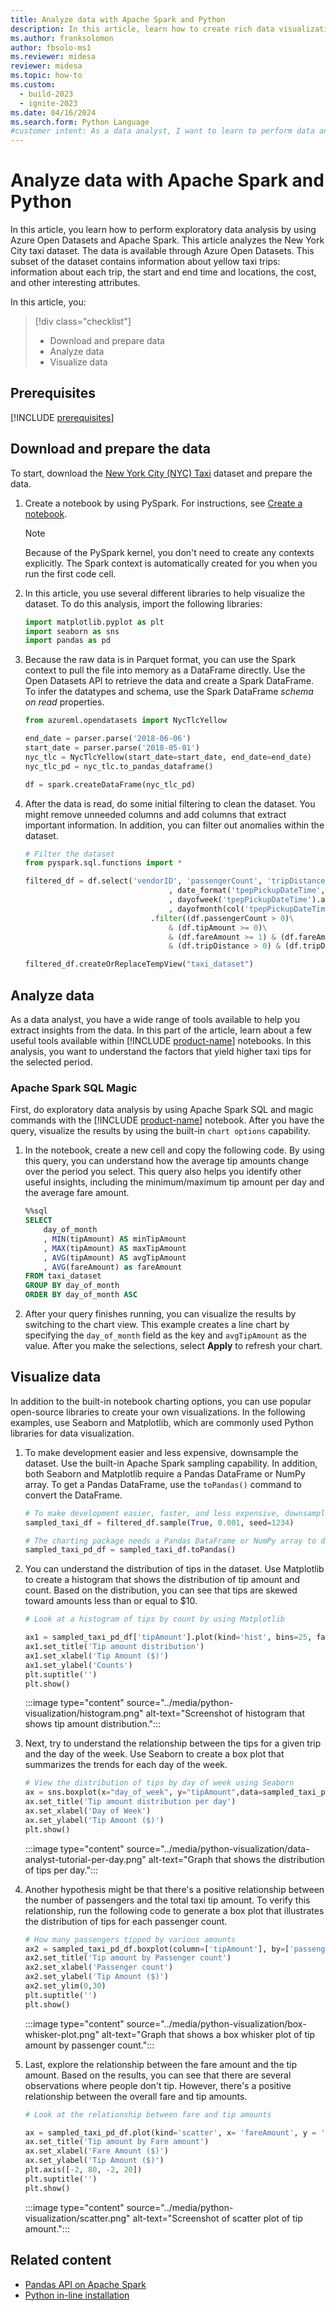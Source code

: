 ```yaml
---
title: Analyze data with Apache Spark and Python
description: In this article, learn how to create rich data visualizations by using Apache Spark and Python in Microsoft Fabric.
ms.author: franksolomon
author: fbsolo-ms1
ms.reviewer: midesa
reviewer: midesa
ms.topic: how-to
ms.custom:
  - build-2023
  - ignite-2023
ms.date: 04/16/2024
ms.search.form: Python Language
#customer intent: As a data analyst, I want to learn to perform data analysis by using Azure Open Datasets and Apache Spark to create useful visualizations.
---
```


# Analyze data with Apache Spark and Python

In this article, you learn how to perform exploratory data analysis by using Azure Open Datasets and Apache Spark. This article analyzes the New York City taxi dataset. The data is available through Azure Open Datasets. This subset of the dataset contains information about yellow taxi trips: information about each trip, the start and end time and locations, the cost, and other interesting attributes.

In this article, you:

> [!div class="checklist"]
> - Download and prepare data
> - Analyze data
> - Visualize data
  
## Prerequisites

[!INCLUDE [prerequisites](../includes/prerequisites.md)]

## Download and prepare the data

To start, download the [New York City (NYC) Taxi](https://azure.microsoft.com/services/open-datasets/catalog/nyc-taxi-limousine-commission-yellow-taxi-trip-records/) dataset and prepare the data.

1. Create a notebook by using PySpark. For instructions, see [Create a notebook](../../data-engineering/how-to-use-notebook.md).

   > [!Note]
   > Because of the PySpark kernel, you don't need to create any contexts explicitly. The Spark context is automatically created for you when you run the first code cell.

2. In this article, you use several different libraries to help visualize the dataset. To do this analysis, import the following libraries:

   ```python
   import matplotlib.pyplot as plt
   import seaborn as sns
   import pandas as pd
   ```

3. Because the raw data is in Parquet format, you can use the Spark context to pull the file into memory as a DataFrame directly. Use the Open Datasets API to retrieve the data and create a Spark DataFrame. To infer the datatypes and schema, use the Spark DataFrame *schema on read* properties.

    ```python
    from azureml.opendatasets import NycTlcYellow
    
    end_date = parser.parse('2018-06-06')
    start_date = parser.parse('2018-05-01')
    nyc_tlc = NycTlcYellow(start_date=start_date, end_date=end_date)
    nyc_tlc_pd = nyc_tlc.to_pandas_dataframe()

    df = spark.createDataFrame(nyc_tlc_pd)
    ```

4. After the data is read, do some initial filtering to clean the dataset. You might remove unneeded columns and add columns that extract important information. In addition, you can filter out anomalies within the dataset.

   ```python
   # Filter the dataset 
   from pyspark.sql.functions import *

   filtered_df = df.select('vendorID', 'passengerCount', 'tripDistance','paymentType', 'fareAmount', 'tipAmount'\
                                   , date_format('tpepPickupDateTime', 'hh').alias('hour_of_day')\
                                   , dayofweek('tpepPickupDateTime').alias('day_of_week')\
                                   , dayofmonth(col('tpepPickupDateTime')).alias('day_of_month'))\
                               .filter((df.passengerCount > 0)\
                                   & (df.tipAmount >= 0)\
                                   & (df.fareAmount >= 1) & (df.fareAmount <= 250)\
                                   & (df.tripDistance > 0) & (df.tripDistance <= 200))

   filtered_df.createOrReplaceTempView("taxi_dataset")
   ```

## Analyze data

As a data analyst, you have a wide range of tools available to help you extract insights from the data. In this part of the article, learn about a few useful tools available within [!INCLUDE [product-name](../../includes/product-name.md)] notebooks. In this analysis, you want to understand the factors that yield higher taxi tips for the selected period.

### Apache Spark SQL Magic

First, do exploratory data analysis by using Apache Spark SQL and magic commands with the [!INCLUDE [product-name](../../includes/product-name.md)] notebook. After you have the query, visualize the results by using the built-in `chart options` capability.

1. In the notebook, create a new cell and copy the following code. By using this query, you can understand how the average tip amounts change over the period you select. This query also helps you identify other useful insights, including the minimum/maximum tip amount per day and the average fare amount.

   ```sql
   %%sql
   SELECT 
       day_of_month
       , MIN(tipAmount) AS minTipAmount
       , MAX(tipAmount) AS maxTipAmount
       , AVG(tipAmount) AS avgTipAmount
       , AVG(fareAmount) as fareAmount
   FROM taxi_dataset 
   GROUP BY day_of_month
   ORDER BY day_of_month ASC
   ```

2. After your query finishes running, you can visualize the results by switching to the chart view. This example creates a line chart by specifying the `day_of_month` field as the key and `avgTipAmount` as the value. After you make the selections, select **Apply** to refresh your chart.

## Visualize data

In addition to the built-in notebook charting options, you can use popular open-source libraries to create your own visualizations. In the following examples, use Seaborn and Matplotlib, which are commonly used Python libraries for data visualization.

1. To make development easier and less expensive, downsample the dataset. Use the built-in Apache Spark sampling capability. In addition, both Seaborn and Matplotlib require a Pandas DataFrame or NumPy array. To get a Pandas DataFrame, use the `toPandas()` command to convert the DataFrame.

   ```python
   # To make development easier, faster, and less expensive, downsample for now
   sampled_taxi_df = filtered_df.sample(True, 0.001, seed=1234)

   # The charting package needs a Pandas DataFrame or NumPy array to do the conversion
   sampled_taxi_pd_df = sampled_taxi_df.toPandas()
   ```

1. You can understand the distribution of tips in the dataset. Use Matplotlib to create a histogram that shows the distribution of tip amount and count. Based on the distribution, you can see that tips are skewed toward amounts less than or equal to $10.

   ```python
   # Look at a histogram of tips by count by using Matplotlib

   ax1 = sampled_taxi_pd_df['tipAmount'].plot(kind='hist', bins=25, facecolor='lightblue')
   ax1.set_title('Tip amount distribution')
   ax1.set_xlabel('Tip Amount ($)')
   ax1.set_ylabel('Counts')
   plt.suptitle('')
   plt.show()
   ```

   :::image type="content" source="../media/python-visualization/histogram.png" alt-text="Screenshot of histogram that shows tip amount distribution.":::

1. Next, try to understand the relationship between the tips for a given trip and the day of the week. Use Seaborn to create a box plot that summarizes the trends for each day of the week.

   ```python
   # View the distribution of tips by day of week using Seaborn
   ax = sns.boxplot(x="day_of_week", y="tipAmount",data=sampled_taxi_pd_df, showfliers = False)
   ax.set_title('Tip amount distribution per day')
   ax.set_xlabel('Day of Week')
   ax.set_ylabel('Tip Amount ($)')
   plt.show()

   ```

   :::image type="content" source="../media/python-visualization/data-analyst-tutorial-per-day.png" alt-text="Graph that shows the distribution of tips per day.":::

1. Another hypothesis might be that there's a positive relationship between the number of passengers and the total taxi tip amount. To verify this relationship, run the following code to generate a box plot that illustrates the distribution of tips for each passenger count.

   ```python
   # How many passengers tipped by various amounts 
   ax2 = sampled_taxi_pd_df.boxplot(column=['tipAmount'], by=['passengerCount'])
   ax2.set_title('Tip amount by Passenger count')
   ax2.set_xlabel('Passenger count')
   ax2.set_ylabel('Tip Amount ($)')
   ax2.set_ylim(0,30)
   plt.suptitle('')
   plt.show()
   ```

   :::image type="content" source="../media/python-visualization/box-whisker-plot.png" alt-text="Graph that shows a box whisker plot of tip amount by passenger count.":::

1. Last, explore the relationship between the fare amount and the tip amount. Based on the results, you can see that there are several observations where people don't tip. However, there's a positive relationship between the overall fare and tip amounts.

   ```python
   # Look at the relationship between fare and tip amounts

   ax = sampled_taxi_pd_df.plot(kind='scatter', x= 'fareAmount', y = 'tipAmount', c='blue', alpha = 0.10, s=2.5*(sampled_taxi_pd_df['passengerCount']))
   ax.set_title('Tip amount by Fare amount')
   ax.set_xlabel('Fare Amount ($)')
   ax.set_ylabel('Tip Amount ($)')
   plt.axis([-2, 80, -2, 20])
   plt.suptitle('')
   plt.show()
   ```

   :::image type="content" source="../media/python-visualization/scatter.png" alt-text="Screenshot of scatter plot of tip amount.":::

## Related content

- [Pandas API on Apache Spark](https://spark.apache.org/docs/3.3.0/api/python/getting_started/quickstart_ps.html)
- [Python in-line installation](../../data-engineering/library-management.md#python-in-line-installation)
